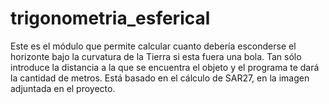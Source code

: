 # trigonometria_esferical
Este es  el módulo que permite calcular cuanto debería esconderse el horizonte bajo la curvatura de la Tierra si esta fuera una bola. Tan sólo introduce la distancia a la que se encuentra el objeto y el programa te dará la cantidad de metros. Está basado en el cálculo de SAR27, en la imagen adjuntada en el proyecto.
